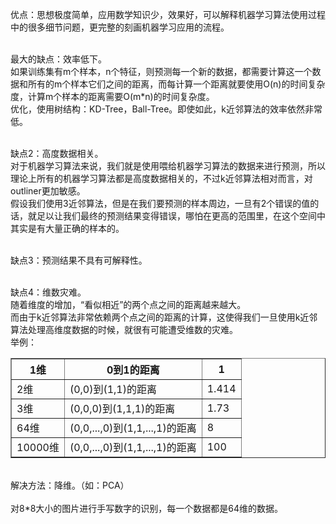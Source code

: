 优点：思想极度简单，应用数学知识少，效果好，可以解释机器学习算法使用过程中的很多细节问题，更完整的刻画机器学习应用的流程。 <br><br>

最大的缺点：效率低下。 <br>
如果训练集有m个样本，n个特征，则预测每一个新的数据，都需要计算这一个数据和所有的m个样本它们之间的距离，而每计算一个距离就要使用O(n)的时间复杂度，计算m个样本的距离需要O(m*n)的时间复杂度。 <br>
优化，使用树结构：KD-Tree，Ball-Tree。即使如此，k近邻算法的效率依然非常低。 <br><br>

缺点2：高度数据相关。 <br>
对于机器学习算法来说，我们就是使用喂给机器学习算法的数据来进行预测，所以理论上所有的机器学习算法都是高度数据相关的，不过k近邻算法相对而言，对outliner更加敏感。 <br>
假设我们使用3近邻算法，但是在我们要预测的样本周边，一旦有2个错误的值的话，就足以让我们最终的预测结果变得错误，哪怕在更高的范围里，在这个空间中其实是有大量正确的样本的。 <br><br>

缺点3：预测结果不具有可解释性。 <br><br>

缺点4：维数灾难。 <br>
随着维度的增加，“看似相近”的两个点之间的距离越来越大。 <br>
而由于k近邻算法非常依赖两个点之间的距离的计算，这使得我们一旦使用k近邻算法处理高维度数据的时候，就很有可能遭受维数的灾难。 <br>
举例： <br>
<table border="1" align="center">
    <tr>
        <th>1维</th>
        <th>0到1的距离</th>
        <th>1</th>
    </tr>
    <tr>
        <td>2维</td>
        <td>(0,0)到(1,1)的距离</td>
        <td>1.414</td>
    </tr>
    <tr>
        <td>3维</td>
        <td>(0,0,0)到(1,1,1)的距离</td>
        <td>1.73</td>
    </tr>
    <tr>
        <td>64维</td>
        <td>(0,0,...,0)到(1,1,...,1)的距离</td>
        <td>8</td>
    </tr>
    <tr>
        <td>10000维</td>
        <td>(0,0,...,0)到(1,1,...,1)的距离</td>
        <td>100</td>
    </tr>
</table>
<br>
解决方法：降维。（如：PCA） <br><br>
对8*8大小的图片进行手写数字的识别，每一个数据都是64维的数据。
